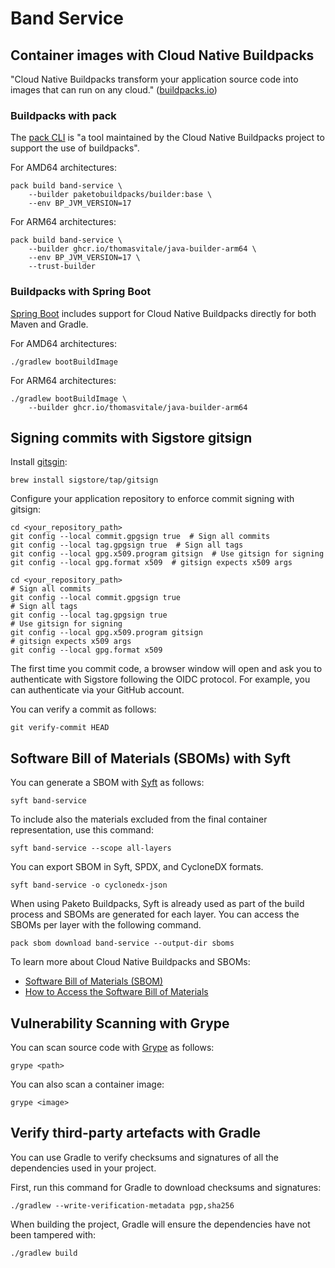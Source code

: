 # Band Service

## Container images with Cloud Native Buildpacks

"Cloud Native Buildpacks transform your application source code into images that can run on any cloud." ([buildpacks.io](https://buildpacks.io))

### Buildpacks with pack

The [pack CLI](https://buildpacks.io/docs/tools/pack/) is "a tool maintained by the Cloud Native Buildpacks project to support the use of buildpacks".

For AMD64 architectures:

```shell
pack build band-service \
    --builder paketobuildpacks/builder:base \
    --env BP_JVM_VERSION=17
```

For ARM64 architectures:

```shell
pack build band-service \
    --builder ghcr.io/thomasvitale/java-builder-arm64 \
    --env BP_JVM_VERSION=17 \
    --trust-builder
```

### Buildpacks with Spring Boot

[Spring Boot](https://docs.spring.io/spring-boot/docs/current/reference/html/container-images.html#container-images.buildpacks) includes support for Cloud Native Buildpacks directly for both Maven and Gradle.

For AMD64 architectures:

```shell
./gradlew bootBuildImage
```

For ARM64 architectures:

```shell
./gradlew bootBuildImage \
    --builder ghcr.io/thomasvitale/java-builder-arm64
```

## Signing commits with Sigstore gitsign

Install [gitsgin](https://github.com/sigstore/gitsign):

```shell
brew install sigstore/tap/gitsign
```

Configure your application repository to enforce commit signing with gitsign:

```shell
cd <your_repository_path>
git config --local commit.gpgsign true  # Sign all commits
git config --local tag.gpgsign true  # Sign all tags
git config --local gpg.x509.program gitsign  # Use gitsign for signing
git config --local gpg.format x509  # gitsign expects x509 args
```

```shell
cd <your_repository_path>
# Sign all commits
git config --local commit.gpgsign true
# Sign all tags
git config --local tag.gpgsign true
# Use gitsign for signing
git config --local gpg.x509.program gitsign
# gitsign expects x509 args
git config --local gpg.format x509
```

The first time you commit code, a browser window will open and ask you to authenticate with Sigstore following the OIDC protocol. For example, you can authenticate via your GitHub account.

You can verify a commit as follows:

```shell
git verify-commit HEAD
```

## Software Bill of Materials (SBOMs) with Syft

You can generate a SBOM with [Syft](https://github.com/anchore/syft) as follows:

```shell
syft band-service
```

To include also the materials excluded from the final container representation, use this command:

```shell
syft band-service --scope all-layers
```

You can export SBOM in Syft, SPDX, and CycloneDX formats.

```shell
syft band-service -o cyclonedx-json
```

When using Paketo Buildpacks, Syft is already used as part of the build process and SBOMs are generated
for each layer. You can access the SBOMs per layer with the following command.

```shell
pack sbom download band-service --output-dir sboms
```

To learn more about Cloud Native Buildpacks and SBOMs:

* [Software Bill of Materials (SBOM)](https://paketo.io/docs/concepts/sbom/)
* [How to Access the Software Bill of Materials](https://paketo.io/docs/howto/sbom/)

## Vulnerability Scanning with Grype

You can scan source code with [Grype](https://github.com/anchore/grype) as follows:

```shell
grype <path>
```

You can also scan a container image:

```shell
grype <image>
```

## Verify third-party artefacts with Gradle

You can use Gradle to verify checksums and signatures of all the dependencies used in your project.

First, run this command for Gradle to download checksums and signatures:

```shell
./gradlew --write-verification-metadata pgp,sha256
```

When building the project, Gradle will ensure the dependencies have not been tampered with:

```shell
./gradlew build
```
